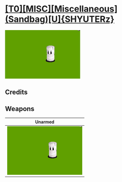 # [\[T0\]\[MISC\]\[Miscellaneous\]\(Sandbag\)\[U\]{SHYUTERz}](./)

<img src="./8.%20Unarmed/Unarmed_000.png" alt="[T0][MISC][Miscellaneous](Sandbag)[U]{SHYUTERz} standing" />

## Credits



## Weapons


|Unarmed |
|  :---: |
| <img alt="Unarmed animation" src="./8.%20Unarmed/Unarmed.gif" /> |
